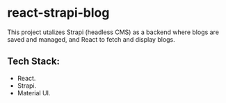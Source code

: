 # react-strapi-blog
This project utalizes Strapi (headless CMS) as a backend where blogs are saved and managed, and React to fetch and display blogs. 
## Tech Stack:
- React.
- Strapi.
- Material UI.
